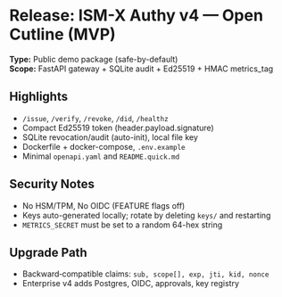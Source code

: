 # Release: ISM-X Authy v4 — Open Cutline (MVP)

**Type:** Public demo package (safe-by-default)  
**Scope:** FastAPI gateway + SQLite audit + Ed25519 + HMAC metrics_tag

## Highlights
- `/issue`, `/verify`, `/revoke`, `/did`, `/healthz`
- Compact Ed25519 token (header.payload.signature)
- SQLite revocation/audit (auto-init), local file key
- Dockerfile + docker-compose, `.env.example`
- Minimal `openapi.yaml` and `README.quick.md`

## Security Notes
- No HSM/TPM, No OIDC (FEATURE flags off)
- Keys auto-generated locally; rotate by deleting `keys/` and restarting
- `METRICS_SECRET` must be set to a random 64-hex string

## Upgrade Path
- Backward‑compatible claims: `sub, scope[], exp, jti, kid, nonce`
- Enterprise v4 adds Postgres, OIDC, approvals, key registry

